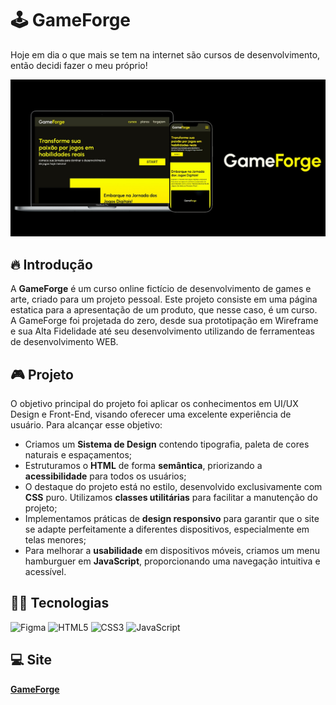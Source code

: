 # 🕹  GameForge
Hoje em dia o que mais se tem na internet são cursos de desenvolvimento, então decidi fazer o meu próprio!

<img src="./assets/preview.jpg" alt="">

## 🔥  Introdução
A **GameForge** é um curso online fictício de desenvolvimento de games e arte, criado para um projeto pessoal. Este projeto consiste em uma página estatica para a apresentação de um produto, que nesse caso, é um curso. A GameForge foi projetada do zero, desde sua prototipação em Wireframe e sua Alta Fidelidade até seu desenvolvimento utilizando de ferramenteas de desenvolvimento WEB.

## 🎮  Projeto
O objetivo principal do projeto foi aplicar os conhecimentos em UI/UX Design e Front-End, visando oferecer uma excelente experiência de usuário. Para alcançar esse objetivo:

- Criamos um **Sistema de Design** contendo tipografia, paleta de cores naturais e espaçamentos;
- Estruturamos o **HTML** de forma **semântica**, priorizando a **acessibilidade** para todos os usuários;
- O destaque do projeto está no estilo, desenvolvido exclusivamente com **CSS** puro. Utilizamos **classes utilitárias** para facilitar a manutenção do projeto;
- Implementamos práticas de **design responsivo** para garantir que o site se adapte perfeitamente a diferentes dispositivos, especialmente em telas menores;
- Para melhorar a **usabilidade** em dispositivos móveis, criamos um menu hamburguer em **JavaScript**, proporcionando uma navegação intuitiva e acessível.

## 👨‍💻  Tecnologias
![Figma](https://img.shields.io/badge/figma-%23F24E1E.svg?style=for-the-badge&logo=figma&logoColor=white)
![HTML5](https://img.shields.io/badge/html5-%23E34F26.svg?style=for-the-badge&logo=html5&logoColor=white)
![CSS3](https://img.shields.io/badge/css3-%231572B6.svg?style=for-the-badge&logo=css3&logoColor=white)
![JavaScript](https://img.shields.io/badge/javascript-%23323330.svg?style=for-the-badge&logo=javascript&logoColor=%23F7DF1E)

## 💻  Site

**<a href="nosferavic.github.io/gameforge/">GameForge</a>**
